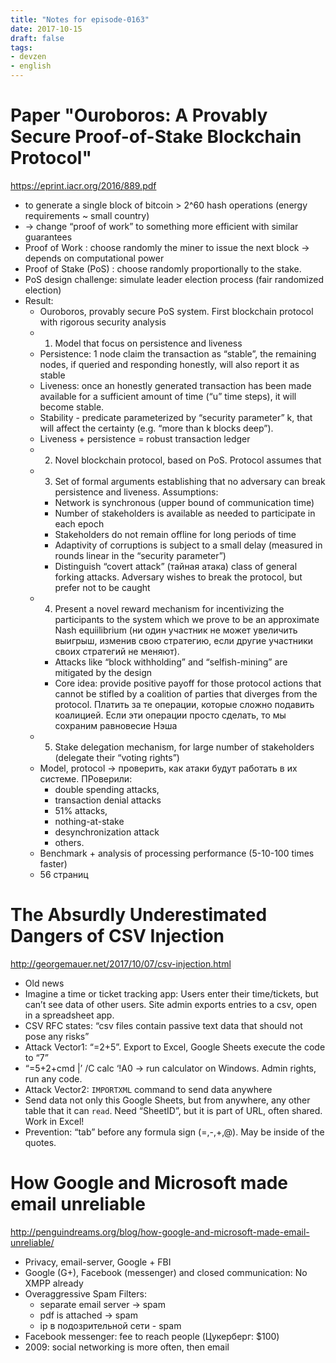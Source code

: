 ```yaml
---
title: "Notes for episode-0163"
date: 2017-10-15
draft: false
tags:
- devzen
- english
---
```


# Paper "Ouroboros: A Provably Secure Proof-of-Stake Blockchain Protocol"
https://eprint.iacr.org/2016/889.pdf

- to generate a single block of bitcoin > 2^60 hash operations (energy requirements ~ small country)
- -> change “proof of work” to something more efficient with similar guarantees
- Proof of Work : choose randomly the miner to issue the next block -> depends on computational power
- Proof of Stake (PoS) : choose randomly proportionally to the stake.
- PoS design challenge: simulate leader election process (fair randomized election)
- Result:
    - Ouroboros, provably secure PoS system. First blockchain protocol with rigorous security analysis
    - 1. Model that focus on persistence and liveness
    - Persistence: 1 node claim the transaction as “stable”, the remaining nodes, if queried and responding honestly, will also report it as stable
    - Liveness: once an honestly generated transaction has been made available for a sufficient amount of time (“u” time steps), it will become stable.
    - Stability - predicate parameterized by “security parameter” k, that will affect the certainty  (e.g. “more than k blocks deep”).
    - Liveness + persistence = robust transaction ledger
    - 2. Novel blockchain protocol, based on PoS. Protocol assumes that
    - 3. Set of formal arguments establishing that no adversary can break persistence and liveness. Assumptions:
        - Network is synchronous (upper bound of communication time)
        - Number of stakeholders is available as needed to participate in each epoch
        - Stakeholders do not remain offline for long periods of time
        - Adaptivity of corruptions is subject to a small delay (measured in rounds linear in the “security parameter”)
        - Distinguish “covert attack” (тайная атака) class of general forking attacks. Adversary wishes to break the protocol, but prefer not to be caught
    - 4. Present a novel reward mechanism for incentivizing the participants to the system which we prove to be an approximate Nash equiilibrium (ни один участник не может увеличить выигрыш, изменив свою стратегию, если другие участники своих стратегий не меняют).
        - Attacks like “block withholding” and “selfish-mining” are mitigated by the design
        - Core idea: provide positive payoff for those protocol actions that cannot be stifled by a coalition of parties that diverges from the protocol. Платить за те операции, которые сложно подавить коалицией. Если эти операции просто сделать, то мы сохраним равновесие Нэша
    - 5. Stake delegation mechanism, for large number of stakeholders (delegate their “voting rights”)
    - Model, protocol -> проверить, как атаки будут работать в их системе. ПРоверили:
        - double spending attacks,
        - transaction denial attacks
        - 51% attacks,
        - nothing-at-stake
        - desynchronization attack
        - others.
    - Benchmark + analysis of processing performance (5-10-100 times faster)
    - 56 страниц

# The Absurdly Underestimated Dangers of CSV Injection
http://georgemauer.net/2017/10/07/csv-injection.html

- Old news
- Imagine a time or ticket tracking app: Users enter their time/tickets, but can’t see data of other users. Site admin exports entries to a csv, open in a spreadsheet app.
- CSV RFC states: “csv files contain passive text data that should not pose any risks”
- Attack Vector1: “=2+5”. Export to Excel, Google Sheets execute the code to “7”
- “=5+2+cmd |’ /C calc ‘!A0 -> run calculator on Windows. Admin rights, run any code.
- Attack Vector2: `IMPORTXML` command to send data anywhere
- Send data not only this Google Sheets, but from anywhere, any other table that it can `read`. Need “SheetID”, but it is part of URL, often shared. Work in Excel!
- Prevention: “tab” before any formula sign (=,-,+,@). May be inside of the quotes.

# How Google and Microsoft made email unreliable
http://penguindreams.org/blog/how-google-and-microsoft-made-email-unreliable/

- Privacy, email-server, Google + FBI
- Google (G+), Facebook (messenger) and closed communication: No XMPP already
- Overaggressive Spam Filters:
    - separate email server -> spam
    - pdf is attached -> spam
    - ip в подозрительной сети - spam
- Facebook messenger: fee to reach people (Цукерберг: $100)
- 2009: social networking is more often, then email
